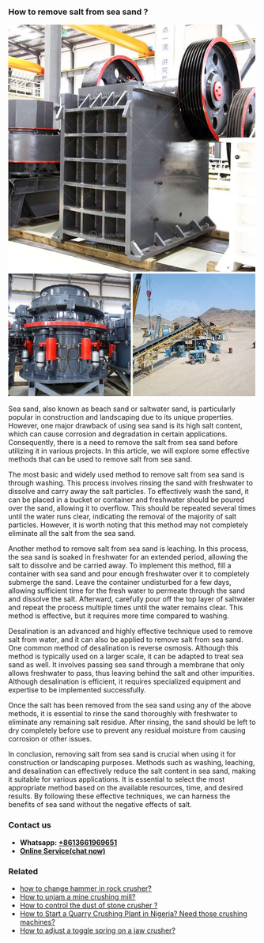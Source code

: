 <h3>How to remove salt from sea sand ?</h3><img src='1701745390.jpg' alt=''><p>Sea sand, also known as beach sand or saltwater sand, is particularly popular in construction and landscaping due to its unique properties. However, one major drawback of using sea sand is its high salt content, which can cause corrosion and degradation in certain applications. Consequently, there is a need to remove the salt from sea sand before utilizing it in various projects. In this article, we will explore some effective methods that can be used to remove salt from sea sand.</p><p>The most basic and widely used method to remove salt from sea sand is through washing. This process involves rinsing the sand with freshwater to dissolve and carry away the salt particles. To effectively wash the sand, it can be placed in a bucket or container and freshwater should be poured over the sand, allowing it to overflow. This should be repeated several times until the water runs clear, indicating the removal of the majority of salt particles. However, it is worth noting that this method may not completely eliminate all the salt from the sea sand.</p><p>Another method to remove salt from sea sand is leaching. In this process, the sea sand is soaked in freshwater for an extended period, allowing the salt to dissolve and be carried away. To implement this method, fill a container with sea sand and pour enough freshwater over it to completely submerge the sand. Leave the container undisturbed for a few days, allowing sufficient time for the fresh water to permeate through the sand and dissolve the salt. Afterward, carefully pour off the top layer of saltwater and repeat the process multiple times until the water remains clear. This method is effective, but it requires more time compared to washing.</p><p>Desalination is an advanced and highly effective technique used to remove salt from water, and it can also be applied to remove salt from sea sand. One common method of desalination is reverse osmosis. Although this method is typically used on a larger scale, it can be adapted to treat sea sand as well. It involves passing sea sand through a membrane that only allows freshwater to pass, thus leaving behind the salt and other impurities. Although desalination is efficient, it requires specialized equipment and expertise to be implemented successfully.</p><p>Once the salt has been removed from the sea sand using any of the above methods, it is essential to rinse the sand thoroughly with freshwater to eliminate any remaining salt residue. After rinsing, the sand should be left to dry completely before use to prevent any residual moisture from causing corrosion or other issues.</p><p>In conclusion, removing salt from sea sand is crucial when using it for construction or landscaping purposes. Methods such as washing, leaching, and desalination can effectively reduce the salt content in sea sand, making it suitable for various applications. It is essential to select the most appropriate method based on the available resources, time, and desired results. By following these effective techniques, we can harness the benefits of sea sand without the negative effects of salt.</p><h3>Contact us</h3><ul><li><strong>Whatsapp:&nbsp;<a href="https://wa.me/8613661969651">+8613661969651</a></strong></li><li><a href="https://swt.shibang-china.com/?git&amp;zhl&amp;How to remove salt from sea sand "><strong>Online Service(chat now)</strong></a></li></ul><h3>Related</h3><ul><li><a href='how to change hammer in rock crusher.md'>how to change hammer in rock crusher?</a></li><li><a href='How to unjam a mine crushing mill.md'>How to unjam a mine crushing mill?</a></li><li><a href='How to control the dust of stone crusher .md'>How to control the dust of stone crusher ?</a></li><li><a href='How to Start a Quarry Crushing Plant in Nigeria Need those crushing machines.md'>How to Start a Quarry Crushing Plant in Nigeria? Need those crushing machines?</a></li><li><a href='How to adjust a toggle spring on a jaw crusher.md'>How to adjust a toggle spring on a jaw crusher?</a></li></ul>